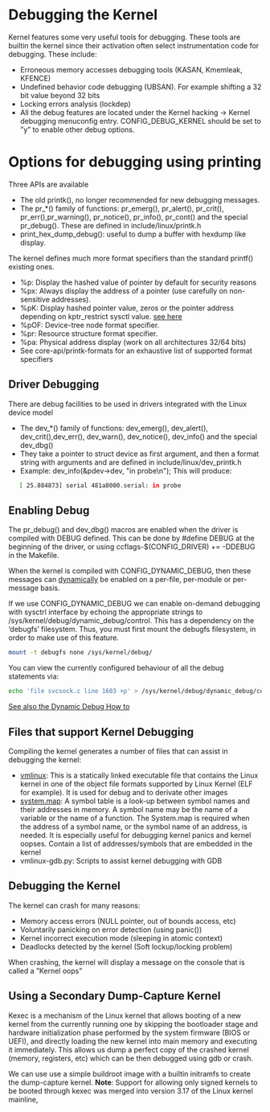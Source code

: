 
# Debugging the Kernel

Kernel features some very useful tools for debugging. These tools are builtin the kernel since their activation often select instrumentation code for debugging. These include:

- Erroneous memory accesses debugging tools (KASAN, Kmemleak, KFENCE)
- Undefined behavior code debugging (UBSAN). For example shifting a 32 bit value beyond 32 bits
- Locking errors analysis (lockdep)
- All the debug features are located under the Kernel hacking -> Kernel debugging menuconfig entry. CONFIG_DEBUG_KERNEL should be set to ”y” to enable other debug options.


# Options for debugging using printing
Three APIs are available
- The old printk(), no longer recommended for new debugging messages.
- The pr_*() family of functions: pr_emerg(), pr_alert(), pr_crit(), pr_err(),pr_warning(), pr_notice(), pr_info(), pr_cont() and the special pr_debug(). These are defined in include/linux/printk.h
- print_hex_dump_debug(): useful to dump a buffer with hexdump like display.

The kernel defines much more format specifiers than the standard printf() existing ones.
-  %p: Display the hashed value of pointer by default for security reasons
- %px: Always display the address of a pointer (use carefully on non-sensitive
addresses).
- %pK: Display hashed pointer value, zeros or the pointer address depending on kptr_restrict sysctl value. [see here](https://sysctl-explorer.net/kernel/kptr_restrict/)
- %pOF: Device-tree node format specifier.
- %pr: Resource structure format specifier.
- %pa: Physical address display (work on all architectures 32/64 bits)
-  See core-api/printk-formats for an exhaustive list of supported format specifiers

## Driver Debugging
There are debug facilities to be used in drivers integrated with the Linux device model

- The dev_*() family of functions: dev_emerg(), dev_alert(), dev_crit(),dev_err(), dev_warn(), dev_notice(), dev_info() and the special dev_dbg()
- They take a pointer to struct device as first argument, and then a format string with arguments and are defined in include/linux/dev_printk.h
- Example: dev_info(&pdev->dev, "in probe\n"); This will produce:

```sh
   [ 25.884873] serial 481a8000.serial: in probe
````

## Enabling Debug

The pr_debug() and dev_dbg() macros are enabled when the driver is compiled with DEBUG defined. This can be done by #define DEBUG at the beginning of the driver, or using ccflags-$(CONFIG_DRIVER) += -DDEBUG in the Makefile.

When the kernel is compiled with CONFIG_DYNAMIC_DEBUG, then these messages can [dynamically](https://www.kernel.org/doc/Documentation/admin-guide/dynamic-debug-howto.rst) be enabled on a per-file, per-module or per-message basis. 

If we use CONFIG_DYNAMIC_DEBUG we can enable on-demand debugging with sysctrl interface by echoing the appropriate strings to /sys/kernel/debug/dynamic_debug/control.
This has a dependency on the ‘debugfs’ filesystem. Thus, you must first mount the debugfs filesystem, in order to make use of this feature. 

```sh
mount -t debugfs none /sys/kernel/debug/
```

You can view the currently configured behaviour of all the debug statements via:

```sh
echo 'file svcsock.c line 1603 +p' > /sys/kernel/debug/dynamic_debug/control
```

[See also the Dynamic Debug How to](https://www.kernel.org/doc/html/v5.0/admin-guide/dynamic-debug-howto.html)

## Files that support Kernel Debugging

Compiling the kernel generates a number of files that can assist in debugging the kernel:
- [vmlinux](https://en.wikipedia.org/wiki/Vmlinux): This is a statically linked executable file that contains the Linux kernel in one of the object file formats supported by Linux Kernel (ELF for example). It is used for debug and to derivate other images
- [system.map](https://en.wikipedia.org/wiki/System.map#:~:text=In%20Linux%2C%20the%20System.,the%20name%20of%20a%20function.): A symbol table is a look-up between symbol names and their addresses in memory. A symbol name may be the name of a variable or the name of a function. The System.map is required when the address of a symbol name, or the symbol name of an address, is needed. It is especially useful for debugging kernel panics and kernel oopses. Contain a list of addresses/symbols that are embedded in the kernel
- vmlinux-gdb.py: Scripts to assist kernel debugging with GDB


## Debugging the Kernel

The kernel can crash for many reasons:
- Memory access errors (NULL pointer, out of bounds access, etc)
- Voluntarily panicking on error detection (using panic())
- Kernel incorrect execution mode (sleeping in atomic context)
- Deadlocks detected by the kernel (Soft lockup/locking problem)

When crashing, the kernel will display a message on the console that is called a ”Kernel oops”

## Using a Secondary Dump-Capture Kernel

Kexec is a mechanism of the Linux kernel that allows booting of a new kernel from the currently running one by skipping the bootloader stage and hardware initialization phase performed by the system firmware (BIOS or UEFI), and directly loading the new kernel into main memory and executing it immediately. 
This allows us dump a perfect copy of the crashed kernel (memory, registers, etc) which can be then debugged using gdb or crash.

We can use use a simple buildroot image with a builtin initramfs to create the dump-capture kernel.
**Note**: Support for allowing only signed kernels to be booted through kexec was merged into version 3.17 of the Linux kernel mainline,
